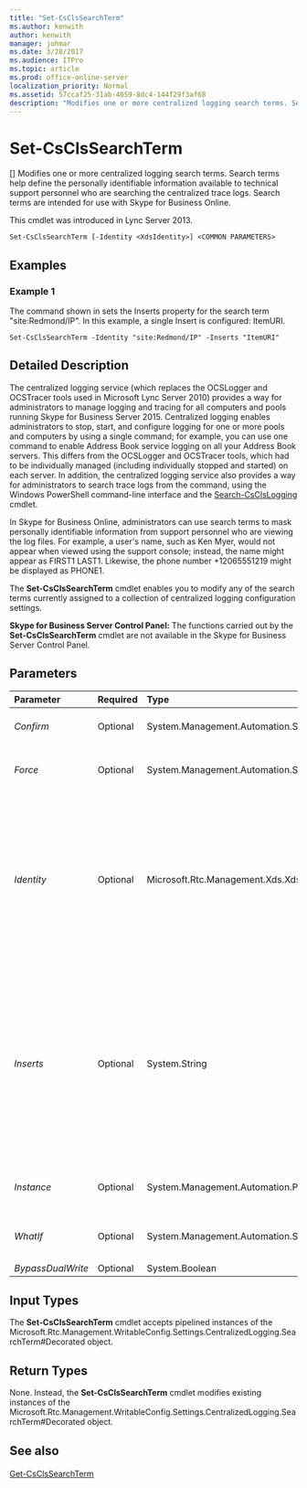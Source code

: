 ```yaml
---
title: "Set-CsClsSearchTerm"
ms.author: kenwith
author: kenwith
manager: johmar
ms.date: 3/28/2017
ms.audience: ITPro
ms.topic: article
ms.prod: office-online-server
localization_priority: Normal
ms.assetid: 57ccaf25-31ab-4059-8dc4-144f29f3af68
description: "Modifies one or more centralized logging search terms. Search terms help define the personally identifiable information available to technical support personnel who are searching the centralized trace logs. Search terms are intended for use with Skype for Business Online."
---
```


# Set-CsClsSearchTerm
[]
Modifies one or more centralized logging search terms. Search terms help define the personally identifiable information available to technical support personnel who are searching the centralized trace logs. Search terms are intended for use with Skype for Business Online.
  
This cmdlet was introduced in Lync Server 2013. 
  
```
Set-CsClsSearchTerm [-Identity <XdsIdentity>] <COMMON PARAMETERS>

```

## Examples
<a name="Examples"> </a>

### Example 1

The command shown in sets the Inserts property for the search term "site:Redmond/IP". In this example, a single Insert is configured: ItemURI.
  
```
Set-CsClsSearchTerm -Identity "site:Redmond/IP" -Inserts "ItemURI"
```

## Detailed Description
<a name="DetailedDescription"> </a>

The centralized logging service (which replaces the OCSLogger and OCSTracer tools used in Microsoft Lync Server 2010) provides a way for administrators to manage logging and tracing for all computers and pools running Skype for Business Server 2015. Centralized logging enables administrators to stop, start, and configure logging for one or more pools and computers by using a single command; for example, you can use one command to enable Address Book service logging on all your Address Book servers. This differs from the OCSLogger and OCSTracer tools, which had to be individually managed (including individually stopped and started) on each server. In addition, the centralized logging service also provides a way for administrators to search trace logs from the command, using the Windows PowerShell command-line interface and the [Search-CsClsLogging](search-csclslogging.md) cmdlet.
  
In Skype for Business Online, administrators can use search terms to mask personally identifiable information from support personnel who are viewing the log files. For example, a user's name, such as Ken Myer, would not appear when viewed using the support console; instead, the name might appear as FIRST1 LAST1. Likewise, the phone number +12065551219 might be displayed as PHONE1.
  
The **Set-CsClsSearchTerm** cmdlet enables you to modify any of the search terms currently assigned to a collection of centralized logging configuration settings.
  
 **Skype for Business Server Control Panel:** The functions carried out by the **Set-CsClsSearchTerm** cmdlet are not available in the Skype for Business Server Control Panel.
  
## Parameters
<a name="DetailedDescription"> </a>

|**Parameter**|**Required**|**Type**|**Description**|
|:-----|:-----|:-----|:-----|
| _Confirm_ <br/> |Optional  <br/> |System.Management.Automation.SwitchParameter  <br/> |Prompts you for confirmation before executing the command.  <br/> |
| _Force_ <br/> |Optional  <br/> |System.Management.Automation.SwitchParameter  <br/> |Suppresses the display of any non-fatal error message that might occur when running the command.  <br/> |
| _Identity_ <br/> |Optional  <br/> |Microsoft.Rtc.Management.Xds.XdsIdentity  <br/> |Unique identifier of the search term to be modified. A search term consists of two parts: the scope where the term is configured (that is, the collection of centralized logging configuration settings where the term can be found) and the term name. For example:  <br/>  `-Identity "site:Redmond/CallID"` <br/> You cannot use wildcards when specifying the Identity.  <br/> |
| _Inserts_ <br/> |Optional  <br/> |System.String  <br/> |Specify how personally identifiable information is masked when viewing the log files. For example, the Insert "ItemURI" indicates that user URI information should be masked. As a result, a user URI such as sip:kenmyer@litwareinc.com will appear as a generic URI that hides the user name but preserve the domain name:  <br/> Sip:USER1@litwareinc.com  <br/> Inserts mask such things as user names and computer names; phone numbers; and IP addresses.  <br/> |
| _Instance_ <br/> |Optional  <br/> |System.Management.Automation.PSObject  <br/> |Allows you to pass a reference to an object rather than set individual parameter values.  <br/> |
| _WhatIf_ <br/> |Optional  <br/> |System.Management.Automation.SwitchParameter  <br/> |Describes what would happen if you executed the command without actually executing the command.  <br/> |
| _BypassDualWrite_ <br/> |Optional  <br/> |System.Boolean  <br/> |PARAMVALUE: $true | $false  <br/> |
   
## Input Types
<a name="InputTypes"> </a>

The **Set-CsClsSearchTerm** cmdlet accepts pipelined instances of the Microsoft.Rtc.Management.WritableConfig.Settings.CentralizedLogging.SearchTerm#Decorated object.
  
## Return Types
<a name="ReturnTypes"> </a>

None. Instead, the **Set-CsClsSearchTerm** cmdlet modifies existing instances of the Microsoft.Rtc.Management.WritableConfig.Settings.CentralizedLogging.SearchTerm#Decorated object.
  
## See also
<a name="ReturnTypes"> </a>

#### 

[Get-CsClsSearchTerm](get-csclssearchterm.md)

